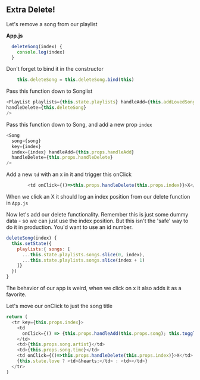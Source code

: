 
## Extra Delete!

Let's remove a song from our playlist

**App.js**

```js
  deleteSong(index) {
    console.log(index)
  }
```

Don't forget to bind it in the constructor

```js
    this.deleteSong = this.deleteSong.bind(this)
```

Pass this function down to Songlist

```js
<PlayList playlists={this.state.playlists} handleAdd={this.addLovedSong}
handleDelete={this.deleteSong}
/>
```

Pass this function down to Song, and add a new prop `index`

```js
<Song
  song={song}
  key={index}
  index={index} handleAdd={this.props.handleAdd}
  handleDelete={this.props.handleDelete}
/>
```

Add a new `td` with an x in it and trigger this onClick

```js
        <td onClick={()=>this.props.handleDelete(this.props.index)}>X</td>
```

When we click an X it should log an index position from our delete function in `App.js`

Now let's add our delete functionality. Remember this is just some dummy data - so we can just use the index position. But this isn't the 'safe' way to do it in production. You'd want to use an id number.

```js
deleteSong(index) {
  this.setState({
    playlists:{ songs: [
      ...this.state.playlists.songs.slice(0, index),
      ...this.state.playlists.songs.slice(index + 1)
    ]}
  })
}
```

The behavior of our app is weird, when we click on x it also adds it as a favorite.

Let's move our onClick to just the song title

```js
return (
  <tr key={this.props.index}>
    <td
      onClick={() => {this.props.handleAdd(this.props.song); this.toggleLove()}}>{this.props.song.title}
    </td>
    <td>{this.props.song.artist}</td>
    <td>{this.props.song.time}</td>
    <td onClick={()=>this.props.handleDelete(this.props.index)}>X</td>
    {this.state.love ? <td>&hearts;</td> : <td></td>}
  </tr>
)
```
